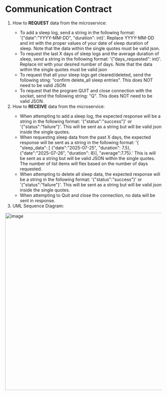 # Communication Contract 

<ol>
  <li>How to <strong>REQUEST</strong> data from the microservice: </li>
    <ul>
    <li>To add a sleep log, send a string in the following format: 
'{"date":"YYYY-MM-DD", "duration": int}'. Replace YYYY-MM-DD and int with the proper values of your date of sleep 
duration of sleep. Note that the data within the single quotes must be valid json. 
    </li>
<li> To request the last X days of sleep logs and the average duration of sleep, 
send a string in the following format: '{"days_requested": int}'. Replace int 
with your desired number of days. Note that the data within the single quotes must be valid json</li>
<li> To request that all your sleep logs get cleared/deleted, send the following sting: 
"confirm delete_all sleep entries". This does NOT need to be valid JSON 
</li>
<li>
To request that the program QUIT and close connection with the socket, send the following string: "Q". This does
NOT need to be valid JSON.</li>
    </ul>
<li>How to <strong>RECEIVE</strong> data from the microservice:</li>
<ul>
<li> When attempting to add a sleep log, the expected response will be a string in the following format: 
'{"status":"success"}' or '{"status":"failure"}'. This will be sent as a string but will be valid json inside the 
single quotes.
</li>
<li>When requesting sleep data from the past X days, the expected response will be sent as a string in the following 
format: '{ "sleep_data": [ {"date":"2025-07-25", "duration": 7.5}, {"date":"2025-07-26", "duration": 8}], "average":7.75}.'
This is will be sent as a string but will be valid JSON within the single quotes. The number 
of list items will flex based on the number of days requested. 
</li>
<li>When attempting to delete all sleep data, the expected response will be a string in the following format: 
'{"status":"success"}' or '{"status":"failure"}'. This will be sent as a string but will be valid json inside the 
single quotes. </li>
<li> When attempting to Quit and close the connection, no data will be sent in response.</li>
</ul>
<li>UML Sequence Diagram:</li>
</ol>

<img width="1053" height="571" alt="image" src="https://github.com/user-attachments/assets/87dd020c-f81a-4cb5-bb20-18549457acf3" />



